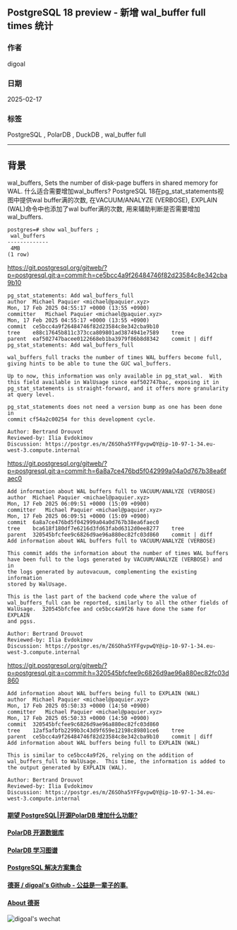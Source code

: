 ## PostgreSQL 18 preview - 新增 wal_buffer full times 统计    
                                                                                                  
### 作者                                                                      
digoal                                                                      
                                                                             
### 日期                                                                           
2025-02-17                                                                 
                                                                          
### 标签                                                                        
PostgreSQL , PolarDB , DuckDB , wal_buffer full   
                                                                                                 
----                                                                          
                                                                                        
## 背景    
wal_buffers, Sets the number of disk-page buffers in shared memory for WAL. 什么适合需要增加wal_buffers? PostgreSQL 18在pg_stat_statements视图中提供wal buffer满的次数, 在VACUUM/ANALYZE (VERBOSE), EXPLAIN (WAL)命令中也添加了wal buffer满的次数, 用来辅助判断是否需要增加wal_buffers.      
  
```  
postgres=# show wal_buffers ;  
 wal_buffers   
-------------  
 4MB  
(1 row)  
```  
  
https://git.postgresql.org/gitweb/?p=postgresql.git;a=commit;h=ce5bcc4a9f26484746f82d23584c8e342cba9b10  
```  
pg_stat_statements: Add wal_buffers_full  
author	Michael Paquier <michael@paquier.xyz>	  
Mon, 17 Feb 2025 04:55:17 +0000 (13:55 +0900)  
committer	Michael Paquier <michael@paquier.xyz>	  
Mon, 17 Feb 2025 04:55:17 +0000 (13:55 +0900)  
commit	ce5bcc4a9f26484746f82d23584c8e342cba9b10  
tree	e88c17645b811c373cca809801ad3874941e7589	tree  
parent	eaf502747bacee0122668eb1ba3979f86b8d8342	commit | diff  
pg_stat_statements: Add wal_buffers_full  
  
wal_buffers_full tracks the number of times WAL buffers become full,  
giving hints to be able to tune the GUC wal_buffers.  
  
Up to now, this information was only available in pg_stat_wal.  With  
this field available in WalUsage since eaf502747bac, exposing it in  
pg_stat_statements is straight-forward, and it offers more granularity  
at query level.  
  
pg_stat_statements does not need a version bump as one has been done in  
commit cf54a2c00254 for this development cycle.  
  
Author: Bertrand Drouvot  
Reviewed-by: Ilia Evdokimov  
Discussion: https://postgr.es/m/Z6SOha5YFFgvpwQY@ip-10-97-1-34.eu-west-3.compute.internal  
```  
  
https://git.postgresql.org/gitweb/?p=postgresql.git;a=commit;h=6a8a7ce476bd5f042999a04a0d767b38ea6faec0  
```  
Add information about WAL buffers full to VACUUM/ANALYZE (VERBOSE)  
author	Michael Paquier <michael@paquier.xyz>	  
Mon, 17 Feb 2025 06:09:51 +0000 (15:09 +0900)  
committer	Michael Paquier <michael@paquier.xyz>	  
Mon, 17 Feb 2025 06:09:51 +0000 (15:09 +0900)  
commit	6a8a7ce476bd5f042999a04a0d767b38ea6faec0  
tree	bca618f180df7e6216d3fd63fabd6312d0ee8277	tree  
parent	320545bfcfee9c6826d9ae96a880ec82fc03d860	commit | diff  
Add information about WAL buffers full to VACUUM/ANALYZE (VERBOSE)  
  
This commit adds the information about the number of times WAL buffers  
have been full to the logs generated by VACUUM/ANALYZE (VERBOSE) and in  
the logs generated by autovacuum, complementing the existing information  
stored by WalUsage.  
  
This is the last part of the backend code where the value of  
wal_buffers_full can be reported, similarly to all the other fields of  
WalUsage.  320545bfcfee and ce5bcc4a9f26 have done the same for EXPLAIN  
and pgss.  
  
Author: Bertrand Drouvot  
Reviewed-by: Ilia Evdokimov  
Discussion: https://postgr.es/m/Z6SOha5YFFgvpwQY@ip-10-97-1-34.eu-west-3.compute.internal  
```  
  
https://git.postgresql.org/gitweb/?p=postgresql.git;a=commit;h=320545bfcfee9c6826d9ae96a880ec82fc03d860  
```  
Add information about WAL buffers being full to EXPLAIN (WAL)  
author	Michael Paquier <michael@paquier.xyz>	  
Mon, 17 Feb 2025 05:50:33 +0000 (14:50 +0900)  
committer	Michael Paquier <michael@paquier.xyz>	  
Mon, 17 Feb 2025 05:50:33 +0000 (14:50 +0900)  
commit	320545bfcfee9c6826d9ae96a880ec82fc03d860  
tree	12af5afbfb2299b3c43d9f659e12198c89801ce6	tree  
parent	ce5bcc4a9f26484746f82d23584c8e342cba9b10	commit | diff  
Add information about WAL buffers being full to EXPLAIN (WAL)  
  
This is similar to ce5bcc4a9f26, relying on the addition of  
wal_buffers_full to WalUsage.  This time, the information is added to  
the output generated by EXPLAIN (WAL).  
  
Author: Bertrand Drouvot  
Reviewed-by: Ilia Evdokimov  
Discussion: https://postgr.es/m/Z6SOha5YFFgvpwQY@ip-10-97-1-34.eu-west-3.compute.internal  
```  
  
  
  
#### [期望 PostgreSQL|开源PolarDB 增加什么功能?](https://github.com/digoal/blog/issues/76 "269ac3d1c492e938c0191101c7238216")
  
  
#### [PolarDB 开源数据库](https://openpolardb.com/home "57258f76c37864c6e6d23383d05714ea")
  
  
#### [PolarDB 学习图谱](https://www.aliyun.com/database/openpolardb/activity "8642f60e04ed0c814bf9cb9677976bd4")
  
  
#### [PostgreSQL 解决方案集合](../201706/20170601_02.md "40cff096e9ed7122c512b35d8561d9c8")
  
  
#### [德哥 / digoal's Github - 公益是一辈子的事.](https://github.com/digoal/blog/blob/master/README.md "22709685feb7cab07d30f30387f0a9ae")
  
  
#### [About 德哥](https://github.com/digoal/blog/blob/master/me/readme.md "a37735981e7704886ffd590565582dd0")
  
  
![digoal's wechat](../pic/digoal_weixin.jpg "f7ad92eeba24523fd47a6e1a0e691b59")
  

